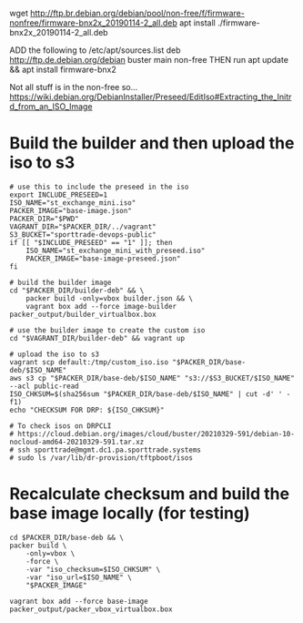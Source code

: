 wget http://ftp.br.debian.org/debian/pool/non-free/f/firmware-nonfree/firmware-bnx2x_20190114-2_all.deb
apt install ./firmware-bnx2x_20190114-2_all.deb


ADD the following to /etc/apt/sources.list
deb http://ftp.de.debian.org/debian buster main non-free
THEN run
apt update && apt install firmware-bnx2

Not all stuff is in the non-free so...
https://wiki.debian.org/DebianInstaller/Preseed/EditIso#Extracting_the_Initrd_from_an_ISO_Image

# Build the builder and then upload the iso to s3
```shell
# use this to include the preseed in the iso
export INCLUDE_PRESEED=1
ISO_NAME="st_exchange_mini.iso"
PACKER_IMAGE="base-image.json"
PACKER_DIR="$PWD"
VAGRANT_DIR="$PACKER_DIR/../vagrant"
S3_BUCKET="sporttrade-devops-public"
if [[ "$INCLUDE_PRESEED" == "1" ]]; then
    ISO_NAME="st_exchange_mini_with_preseed.iso"
    PACKER_IMAGE="base-image-preseed.json"
fi

# build the builder image
cd "$PACKER_DIR/builder-deb" && \
    packer build -only=vbox builder.json && \
    vagrant box add --force image-builder packer_output/builder_virtualbox.box

# use the builder image to create the custom iso
cd "$VAGRANT_DIR/builder-deb" && vagrant up

# upload the iso to s3
vagrant scp default:/tmp/custom_iso.iso "$PACKER_DIR/base-deb/$ISO_NAME"
aws s3 cp "$PACKER_DIR/base-deb/$ISO_NAME" "s3://$S3_BUCKET/$ISO_NAME" --acl public-read
ISO_CHKSUM=$(sha256sum "$PACKER_DIR/base-deb/$ISO_NAME" | cut -d' ' -f1)
echo "CHECKSUM FOR DRP: ${ISO_CHKSUM}"

# To check isos on DRPCLI
# https://cloud.debian.org/images/cloud/buster/20210329-591/debian-10-nocloud-amd64-20210329-591.tar.xz
# ssh sporttrade@mgmt.dc1.pa.sporttrade.systems
# sudo ls /var/lib/dr-provision/tftpboot/isos
```

# Recalculate checksum and build the base image locally (for testing)
```shell
cd $PACKER_DIR/base-deb && \
packer build \
    -only=vbox \
    -force \
    -var "iso_checksum=$ISO_CHKSUM" \
    -var "iso_url=$ISO_NAME" \
    "$PACKER_IMAGE"

vagrant box add --force base-image packer_output/packer_vbox_virtualbox.box
```

